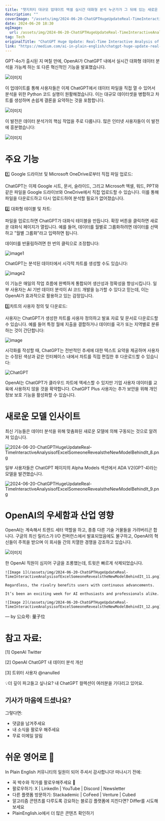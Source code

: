 ```yaml
---
title: "챗지피티 대규모 업데이트 엑셀 실시간 대화형 분석 누군가가 그 뒤에 있는 새로운 모델을 공개했습니다 "
description: ""
coverImage: "/assets/img/2024-06-20-ChatGPTHugeUpdateReal-TimeInteractiveAnalysisofExcelSomeoneRevealstheNewModelBehindIt_0.png"
date: 2024-06-20 18:30
ogImage: 
  url: /assets/img/2024-06-20-ChatGPTHugeUpdateReal-TimeInteractiveAnalysisofExcelSomeoneRevealstheNewModelBehindIt_0.png
tag: Tech
originalTitle: "ChatGPT Huge Update: Real-Time Interactive Analysis of Excel! Someone Reveals the New Model Behind It!"
link: "https://medium.com/ai-in-plain-english/chatgpt-huge-update-real-time-interactive-analysis-of-excel-3b6c9146b814"
---
```



GPT-4o가 출시된 지 며칠 만에, OpenAI가 ChatGPT 내에서 실시간 대화형 데이터 분석을 가능케 하는 또 다른 혁신적인 기능을 발표했습니다.

![이미지](/assets/img/2024-06-20-ChatGPTHugeUpdateReal-TimeInteractiveAnalysisofExcelSomeoneRevealstheNewModelBehindIt_0.png)

이 업데이트를 통해 사용자들은 이제 ChatGPT에서 데이터 파일을 직접 열 수 있어서 분석을 위한 Python 코드 실행이 원활해졌습니다. 이는 대규모 데이터셋을 병합하고 차트를 생성하며 손쉽게 결론을 요약하는 것을 포함합니다.

![이미지](/assets/img/2024-06-20-ChatGPTHugeUpdateReal-TimeInteractiveAnalysisofExcelSomeoneRevealstheNewModelBehindIt_1.png)

<div class="content-ad"></div>

이 발전은 데이터 분석가의 핵심 작업을 주로 다룹니다. 많은 인터넷 사용자들이 이 발전에 흥분했습니다:

![이미지](/assets/img/2024-06-20-ChatGPTHugeUpdateReal-TimeInteractiveAnalysisofExcelSomeoneRevealstheNewModelBehindIt_2.png)

# 주요 기능

1️⃣ Google 드라이브 및 Microsoft OneDrive로부터 직접 파일 업로드:

<div class="content-ad"></div>

ChatGPT는 이제 Google 시트, 문서, 슬라이드, 그리고 Microsoft 엑셀, 워드, PPT와 같은 파일을 Google 드라이브와 OneDrive에서 직접 업로드할 수 있습니다. 이를 통해 파일을 다운로드하고 다시 업로드하여 분석할 필요가 없어졌습니다.

2️⃣ 대화형 테이블 및 차트:

파일을 업로드하면 ChatGPT가 대화식 테이블을 만듭니다. 확장 버튼을 클릭하면 새로운 대화식 페이지가 열립니다. 예를 들어, 데이터를 월별로 그룹화하려면 데이터를 선택하고 "월별 그룹화"라고 입력하면 됩니다.

<div class="content-ad"></div>

데이터를 반올림하려면 한 번의 클릭으로 조정합니다:

![image1](/assets/img/2024-06-20-ChatGPTHugeUpdateReal-TimeInteractiveAnalysisofExcelSomeoneRevealstheNewModelBehindIt_4.png)

ChatGPT는 분석된 데이터에서 시각적 차트를 생성할 수도 있습니다:

![image2](/assets/img/2024-06-20-ChatGPTHugeUpdateReal-TimeInteractiveAnalysisofExcelSomeoneRevealstheNewModelBehindIt_5.png)

<div class="content-ad"></div>

이 기능은 매일의 작업 흐름에 완벽하게 통합되어 생산성과 정확성을 향상시킵니다. 일부 사용자는 AI 기반 데이터 분석이 AI 코드 개발을 능가할 수 있다고 믿는데, 이는 OpenAI가 효과적으로 활용하고 있는 감정입니다.

3️⃣차트의 사용자 정의 및 다운로드:

사용자는 ChatGPT가 생성한 차트를 사용자 정의하고 발표 자료 및 문서로 다운로드할 수 있습니다. 예를 들어 특정 월에 지출을 결합하거나 데이터를 국가 또는 지역별로 분류하는 것이 간단합니다:

![image](/assets/img/2024-06-20-ChatGPTHugeUpdateReal-TimeInteractiveAnalysisofExcelSomeoneRevealstheNewModelBehindIt_6.png)

<div class="content-ad"></div>

시각화를 작성할 때, ChatGPT는 전반적인 추세에 대한 텍스트 요약을 제공하며 사용자는 수정된 색상과 같은 인터페이스 내에서 차트를 직접 편집한 후 다운로드할 수 있습니다:

![ChatGPT](/assets/img/2024-06-20-ChatGPTHugeUpdateReal-TimeInteractiveAnalysisofExcelSomeoneRevealstheNewModelBehindIt_7.png)

OpenAI는 ChatGPT가 클라우드 차트에 액세스할 수 있지만 기업 사용자 데이터를 교육에 사용하지 않을 것을 확약합니다. ChatGPT Plus 사용자는 추가 보안을 위해 개인정보 보호 기능을 활성화할 수 있습니다.

# 새로운 모델 인사이트

<div class="content-ad"></div>

최신 기능들은 데이터 분석을 위해 맞춤화된 새로운 모델에 의해 구동되는 것으로 알려져 있습니다.

![2024-06-20-ChatGPTHugeUpdateReal-TimeInteractiveAnalysisofExcelSomeoneRevealstheNewModelBehindIt_8.png](/assets/img/2024-06-20-ChatGPTHugeUpdateReal-TimeInteractiveAnalysisofExcelSomeoneRevealstheNewModelBehindIt_8.png)

일부 사용자들은 ChatGPT 페이지의 Alpha Models 섹션에서 ADA V2(GPT-4)라는 모델을 발견했습니다.

![2024-06-20-ChatGPTHugeUpdateReal-TimeInteractiveAnalysisofExcelSomeoneRevealstheNewModelBehindIt_9.png](/assets/img/2024-06-20-ChatGPTHugeUpdateReal-TimeInteractiveAnalysisofExcelSomeoneRevealstheNewModelBehindIt_9.png)

<div class="content-ad"></div>

# OpenAI의 우세함과 산업 영향

OpenAI는 계속해서 트렌드 세터 역할을 하고, 종종 다른 기술 거물들을 가려버리곤 합니다. 구글의 최신 릴리스가 I/O 컨퍼런스에서 발표되었음에도 불구하고, OpenAI의 혁신들이 주목을 받으며 이 회사들 간의 치열한 경쟁을 강조하고 있습니다.

![이미지](/assets/img/2024-06-20-ChatGPTHugeUpdateReal-TimeInteractiveAnalysisofExcelSomeoneRevealstheNewModelBehindIt_10.png)

한 OpenAI 직원이 심지어 구글을 조롱했는데, 트윗은 빠르게 삭제되었습니다.

<div class="content-ad"></div>

```
![Image 1](/assets/img/2024-06-20-ChatGPTHugeUpdateReal-TimeInteractiveAnalysisofExcelSomeoneRevealstheNewModelBehindIt_11.png)

Regardless, the rivalry benefits users with continuous advancements.

It’s been an exciting week for AI enthusiasts and professionals alike.

![Image 2](/assets/img/2024-06-20-ChatGPTHugeUpdateReal-TimeInteractiveAnalysisofExcelSomeoneRevealstheNewModelBehindIt_12.png)
```

<div class="content-ad"></div>

— by 公众号: 量子位

# 참고 자료:

[1] OpenAI Twitter

[2] OpenAI ChatGPT 내 데이터 분석 개선

<div class="content-ad"></div>

[3] 트위터 사용자 @nanulled

💡더 깊이 파고들고 싶나요? 내 ChatGPT 컬렉션이 여러분을 기다리고 있어요.

## 기사가 마음에 드셨나요?

그렇다면:

<div class="content-ad"></div>

- 댓글을 남겨주세요
- 내 소식을 팔로우 해주세요
- 무료 이메일 알림

# 쉬운 영어로 🚀

In Plain English 커뮤니티의 일원이 되어 주셔서 감사합니다! 떠나시기 전에:

- 꼭 박수와 작가를 팔로우해주세요 👏️️
- 팔로우하기: X | LinkedIn | YouTube | Discord | Newsletter
- 다른 플랫폼 방문하기: Stackademic | CoFeed | Venture | Cubed
- 알고리즘 콘텐츠를 다루도록 강요하는 블로깅 플랫폼에 지친다면? Differ를 시도해보세요
- PlainEnglish.io에서 더 많은 콘텐츠 확인하기